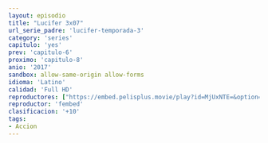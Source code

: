 ```yaml
---
layout: episodio
title: "Lucifer 3x07"
url_serie_padre: 'lucifer-temporada-3'
category: 'series'
capitulo: 'yes'
prev: 'capitulo-6'
proximo: 'capitulo-8'
anio: '2017'
sandbox: allow-same-origin allow-forms
idioma: 'Latino'
calidad: 'Full HD'
reproductores: ["https://embed.pelisplus.movie/play?id=MjUxNTE=&option=latin"]
reproductor: 'fembed'
clasificacion: '+10'
tags:
- Accion
---
```













